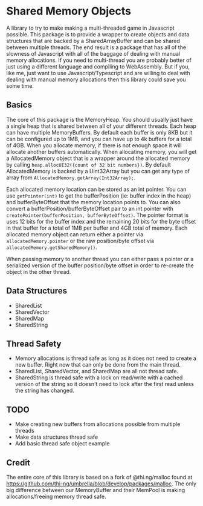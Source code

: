 # Shared Memory Objects
A library to try to make making a multi-threaded game in Javascript possible.  This package is to provide a wrapper to create objects and data structures that are backed by a SharedArrayBuffer and can be shared between multiple threads.  The end result is a package that has all of the slowness of Javascript with all of the baggage of dealing with manual memory allocations.  If you need to multi-thread you are probably better of just using a different language and compiling to WebAssembly.  But if you, like me, just want to use Javascript/Typescript and are willing to deal with dealing with manual memory allocations then this library could save you some time.

## Basics
The core of this package is the MemoryHeap.  You should usually just have a single heap that is shared between all of your different threads.  Each heap can have multiple MemoryBuffers.  By default each buffer is only 8KB but it can be configured up to 1MB, and you can have up to 4k buffers for a total of 4GB.  When you allocate memory, if there is not enough space it will allocate another buffers automatically.  When allocating memory, you will get a AllocatedMemory object that is a wrapper around the allocated memory by calling `heap.allocUI32({count of 32 bit numbers})`.  By default AllocatedMemory is backed by a Uint32Array but you can get any type of array from `AllocatedMemory.getArray(Int32Array);`.

Each allocated memory location can be stored as an int pointer.  You can use `getPointer(int)` to get the bufferPosition (ie: buffer index in the heap) and bufferByteOffset that the memory location points to.  You can also convert a bufferPosition/bufferByteOffset pair to an int pointer with `createPointer(bufferPosition, bufferByteOffset)`.  The pointer format is uses 12 bits for the buffer index and the remaining 20 bits for the byte offset in that buffer for a total of 1MB per buffer and 4GB total of memory.  Each allocated memory object can return either a pointer via `allocatedMemory.pointer` or the raw position/byte offset via `allocatedMemory.getSharedMemory()`.

When passing memory to another thread you can either pass a pointer or a serialized version of the buffer position/byte offset in order to re-create the object in the other thread.

## Data Structures
- SharedList
- SharedVector
- SharedMap
- SharedString

## Thread Safety
- Memory allocations is thread safe as long as it does not need to create a new buffer.  Right now that can only be done from the main thread.
- SharedList, SharedVector, and SharedMap are all not thread safe.
- SharedString is thread safe with a lock on read/write with a cached version of the string so it doesn't need to lock after the first read unless the string has changed.

## TODO
- Make creating new buffers from allocations possible from multiple threads
- Make data structures thread safe
- Add basic thread safe object example

## Credit
The entire core of this library is based on a fork of @thi.ng/malloc found at https://github.com/thi-ng/umbrella/blob/develop/packages/malloc.  The only big difference between our MemoryBuffer and their MemPool is making allocations/freeing memory thread safe.